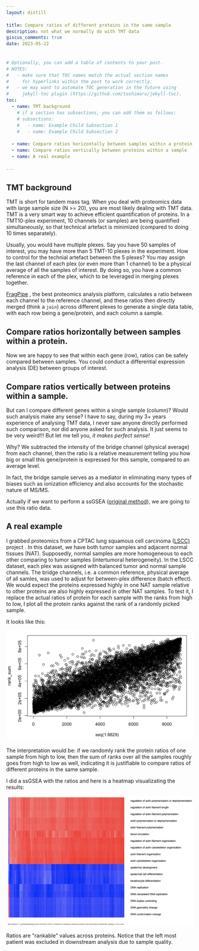 ```yaml
---
layout: distill

title: Compare ratios of different proteins in the same sample
description: not what we normally do with TMT data
giscus_comments: true
date: 2023-05-22


# Optionally, you can add a table of contents to your post.
# NOTES:
#   - make sure that TOC names match the actual section names
#     for hyperlinks within the post to work correctly.
#   - we may want to automate TOC generation in the future using
#     jekyll-toc plugin (https://github.com/toshimaru/jekyll-toc).
toc:
  - name: TMT background
    # if a section has subsections, you can add them as follows:
    # subsections:
    #   - name: Example Child Subsection 1
    #   - name: Example Child Subsection 2

  - name: Compare ratios horizontally between samples within a protein
  - name: Compare ratios vertically between proteins within a sample
  - name: A real example
 
---
```


## TMT background
TMT is short for tandem mass tag. When you deal with proteomics data with large sample size (N >= 20), you are most likely dealing with TMT data. TMT is a very smart way to achieve efficient quantification of proteins. In a TMT10-plex experiment, 10 channels (or samples) are being quantified simultaneously, so that technical artefact is minimized (compared to doing 10 times separately).

Usually, you would have multiple plexes. Say you have 50 samples of interest, you may have more than 5 TMT-10 plexes in the experiment. How to control for the technial artefact between the 5 plexes? You may assign the last channel of each plex (or even more than 1 channel) to be a physical average of all the samples of interest. By doing so, you have a common reference in each of the plex, which to be leveraged in merging plexes together. 

[FragPipe](https://fragpipe.nesvilab.org/) , the best proteomics analysis platform, calculates a ratio between each channel to the reference channel, and these ratios then directly merged (think a `join`) across different plexes to generate a single data table, with each row being a gene/protein, and each column a sample. 


## Compare ratios horizontally between samples within a protein.

Now we are happy to see that within each gene (row), ratios can be safely compared between samples. You could conduct a differential expression analysis (DE) between groups of interest. 

## Compare ratios vertically between proteins within a sample.
But can I compare different genes within a single sample (column)?
Would such analysis make any sense?
I have to say, during my 3+ years experience of analysing TMT data, I never saw anyone directly performed such comparison, nor did anyone asked for such analysis. It just seems to be very weird!!!
But let me tell you, *it makes perfect sense!*

Why? 
We subtracted the intensity of the bridge channel (physical average) from each channel, then the ratio is a relative measurement telling you how big or small this gene/protein is expressed for this sample, compared to an average level. 

In fact, the bridge sample serves as a mediator in eliminating many types of biases such as ionization efficiency and also accounts for the stochastic nature of MS/MS. 

Actually if we want to perform a ssGSEA ([original method](https://www.nature.com/articles/nature08460)), we are going to use this ratio data. 

## A real example

I grabbed proteomics from a CPTAC lung squamous cell carcinoma ([LSCC)](https://www.cell.com/cell/fulltext/S0092-8674(21)00857-6) project . In this dataset, we have both tumor samples and adjacent normal tissues (NAT). Supposedly,  normal samples are more homogeneous to each other comparing to tumor samples (intertumoral heterogeneity). In the LSCC dataset, each plex was assigned with balanced tumor and normal sample channels. The bridge channels, i.e. a common reference, physical average of all samles,  was used to adjust for between-plex difference (batch effect). 
We would expect the proteins expressed highly in one NAT sample relative to other proteins are also highly expressed in other NAT samples. To test it, I replace the actual ratios of protein for each sample with the ranks from high to low, I plot all the protein ranks against the rank of a randomly picked sample. 

It looks like this:


![rank](/assets/img/rank_1vsall.png)


The interpretation would be: if we randomly rank the protein ratios of one sample from high to low, then the sum of ranks over all the samples roughly goes from high to low as well, indicating it is justifiable to compare ratios of different proteins in the same sample. 

I did a ssGSEA with the ratios and here is a heatmap visualizating the results:

![ssGSEA](/assets/img/ssGSEA.png)

Ratios are "rankable" values across proteins. Notice that the left most patient was excluded in downstream analysis due to sample quality. 
